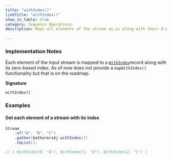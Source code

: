 ```yaml
---
title: "withIndex()"
linkTitle: "withIndex()"
show_in_table: true
category: Sequence Operations
description: Maps all elements of the stream as-is along with their 0-based index.

---
```


### Implementation Notes

Each element of the input stream is mapped to a [`WithIndex`](https://github.com/tginsberg/gatherers4j/blob/main/src/main/java/com/ginsberg/gatherers4j/dto/WithIndex.java)record along with its zero-based index. As of now
does not provide a `mapWithIndex()` functionality but that is on the roadmap.

**Signature**

`withIndex()`

### Examples

#### Get each element of a stream with its index

```java
Stream
    .of("A", "B", "C")
    .gather(Gatherers4j.withIndex())
    .toList();

// [ WithIndex(0, "A"), WithIndex(1, "B"), WithIndex(2, "C") ]
```

